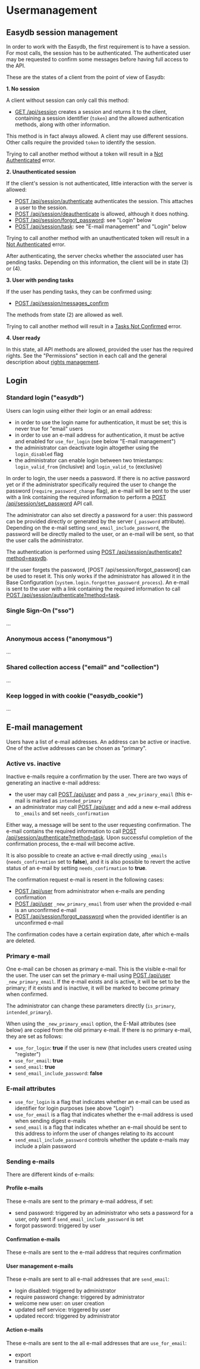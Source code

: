 # Usermanagement

## Easydb session management

In order to work with the Easydb, the first requirement is to have a session. For most calls, the session has to be authenticated.
The authenticated user may be requested to confirm some messages before having full access to the API.

These are the states of a client from the point of view of Easydb:

**1. No session**

A client without session can only call this method:

- [GET /api/session](/technical/api/session/session.html) creates a session and returns it to the client, containing a session identifier (`token`)
and the allowed authentication methods, along with other information.

This method is in fact always allowed. A client may use different sessions. Other calls require the provided `token` to identify the session.

Trying to call another method without a token will result in a [Not Authenticated](/technical/errors/errors.html#not_authenticated) error.

**2. Unauthenticated session**

If the client's session is not authenticated, little interaction with the server is allowed:

- [POST /api/session/authenticate](/technical/api/session/session.html) authenticates the session. This attaches a user to the session.
- [POST /api/session/deauthenticate](/technical/api/session/session.html) is allowed, although it does nothing.
- [POST /api/session/forgot_password](/technical/api/session/session.html): see "Login" below
- [POST /api/session/task](/technical/api/session/session.html): see "E-mail management" and "Login" below

Trying to call another method with an unauthenticated token will result in a [Not Authenticated](/technical/errors/errors.html#not_authenticated) error.

After authenticating, the server checks whether the associated user has pending tasks. Depending on this information,
the client will be in state (3) or (4).

**3. User with pending tasks**

If the user has pending tasks, they can be confirmed using:

- [POST /api/session/messages_confirm](/technical/api/session/session.html)

The methods from state (2) are allowed as well.

Trying to call another method will result in a [Tasks Not Confirmed](/technical/errors/errors.html#tasks_not_confirmed) error.

**4. User ready**

In this state, all API methods are allowed, provided the user has the required rights. See the "Permissions" section
in each call and the general description about [rights management](/technical/rightsmanagement/rightsmanagement.html).




## Login

### Standard login ("easydb")

Users can login using either their login or an email address:

- in order to use the login name for authentication, it must be set; this is never true for "email" users
- in order to use an e-mail address for authentication, it must be active and enabled for `use_for_login` (see below "E-mail management")
- the administrator can deactivate login altogether using the `login_disabled` flag
- the administrator can enable login between two tmiestamps: `login_valid_from` (inclusive) and `login_valid_to` (exclusive)

In order to login, the user needs a password. If there is no active password yet or if the administrator specifically
required the user to change the password (`require_password_change` flag), an e-mail will be sent to the user with a
link containing the required information to perform a [POST /api/session/set_password](/technical/api/session/session.html) API call.

The administrator can also set directly a password for a user: this password can be provided directly or generated by the server
(`_password` attribute). Depending on the e-mail setting `send_email_include_password`, the password will be directly mailed to
the user, or an e-mail will be sent, so that the user calls the administrator.

The authentication is performed using [POST /api/session/authenticate?method=easydb](/technical/api/session/session.html).

If the user forgets the password, [POST /api/session/forgot_password] can be used to reset it. This only works if the
administrator has allowed it in the Base Configuration (`system.login.forgotten_password_process`).
An e-mail is sent to the user with a link containing the required information to call
[POST /api/session/authenticate?method=task](/technical/api/session/session.html).

### Single Sign-On ("sso")

...

### Anonymous access ("anonymous")

...

### Shared collection access ("email" and "collection")

...

### Keep logged in with cookie ("easydb_cookie")

...




## E-mail management

Users have a list of e-mail addresses. An address can be active or inactive. One of the active addresses can be chosen as "primary".

### Active vs. inactive

Inactive e-mails require a confirmation by the user. There are two ways of generating an inactive e-mail address:

- the user may call [POST /api/user](/technical/api/user/user.html) and pass a `_new_primary_email` (this e-mail is marked as `intended_primary`
- an administrator may call [POST /api/user](/technical/api/user/user.html) and add a new e-mail address to `_emails` and set `needs_confirmation`

Either way, a message will be sent to the user requesting confirmation. The e-mail contains the required information to call
[POST /api/session/authenticate?method=task](/technical/api/session/session.html). Upon successful completion of the confirmation process, the e-mail will become
active.

It is also possible to create an active e-mail directly using `_emails` (`needs_confirmation` set to **false**), and it is also possible
to revert the active status of an e-mail by setting `needs_confirmation` to **true**.

The confirmation request e-mail is resent in the following cases:

- [POST /api/user](/technical/api/user/user.html) from administrator when e-mails are pending confirmation
- [POST /api/user](/technical/api/user/user.html) `_new_primary_email` from user when the provided e-mail is an unconfirmed e-mail
- [POST /api/session/forgot_password](/technical/api/session/session.html) when the provided identifier is an unconfirmed e-mail

The confirmation codes have a certain expiration date, after which e-mails are deleted.

### Primary e-mail

One e-mail can be chosen as primary e-mail. This is the visible e-mail for the user. The user can set the primary e-mail using
[POST /api/user](/technical/api/user/user.html) `_new_primary_email`. If the e-mail exists and is active, it will be set to be the primary; if it exists
and is inactive, it will be marked to become primary when confirmed.

The administrator can change these parameters directly (`is_primary`, `intended_primary`).

When using the `_new_primary_email` option, the E-Mail attributes (see below) are copied from the old primary e-mail.
If there is no primary e-mail, they are set as follows:

- `use_for_login`: **true** if the user is new (that includes users created using "register")
- `use_for_email`: **true**
- `send_email`: **true**
- `send_email_include_password`: **false**

### E-mail attributes

- `use_for_login` is a flag that indicates whether an e-mail can be used as identifier for login purposes (see above "Login")
- `use_for_email` is a flag that indicates whether the e-mail address is used when sending digest e-mails
- `send_email` is a flag that indicates whether an e-mail should be sent to this address to inform the user of changes relating to its account
- `send_email_include_password` controls whether the update e-mails may include a plain password

### Sending e-mails

There are different kinds of e-mails:

#### Profile e-mails

These e-mails are sent to the primary e-mail address, if set:

- send password: triggered by an administrator who sets a password for a user, only sent if `send_email_include_password` is set
- forgot password: triggered by user

#### Confirmation e-mails

These e-mails are sent to the e-mail address that requires confirmation

#### User management e-mails

These e-mails are sent to all e-mail addresses that are `send_email`:

- login disabled: triggered by administrator
- require password change: triggered by administrator
- welcome new user: on user creation
- updated self service: triggered by user
- updated record: triggered by administrator

#### Action e-mails

These e-mails are sent to the all e-mail addresses that are `use_for_email`:

- export
- transition


